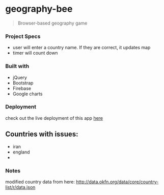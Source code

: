 # geography-bee
> Browser-based geography game

### Project Specs

- user will enter a country name. If they are correct, it updates map
- timer will count down 

### Built with
* jQuery
* Bootstrap
* Firebase
* Google charts

### Deployment

check out the live deployment of this app [here](https://thechutrain.github.io/geography-bee/)

## Countries with issues:
- iran
- england
- 

### Notes
modified country data from here:
http://data.okfn.org/data/core/country-list/r/data.json 